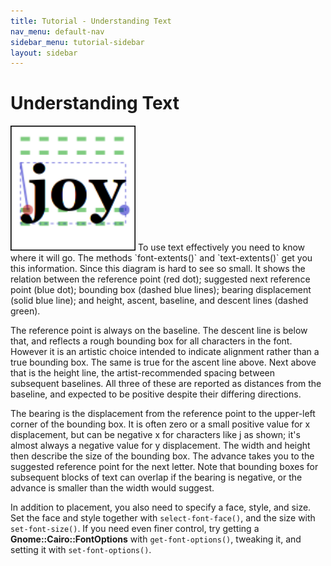 ```yaml
---
title: Tutorial - Understanding Text
nav_menu: default-nav
sidebar_menu: tutorial-sidebar
layout: sidebar
---
```

# Understanding Text

<img class="tutorial-image" src="images/textextents.png" width="200" />
To use text effectively you need to know where it will go. The methods `font-extents()` and `text-extents()` get you this information. Since this diagram is hard to see so small. It shows the relation between the reference point (red dot); suggested next reference point (blue dot); bounding box (dashed blue lines); bearing displacement (solid blue line); and height, ascent, baseline, and descent lines (dashed green).

<p style="clear:both;"/>

The reference point is always on the baseline. The descent line is below that, and reflects a rough bounding box for all characters in the font. However it is an artistic choice intended to indicate alignment rather than a true bounding box. The same is true for the ascent line above. Next above that is the height line, the artist-recommended spacing between subsequent baselines. All three of these are reported as distances from the baseline, and expected to be positive despite their differing directions.

The bearing is the displacement from the reference point to the upper-left corner of the bounding box. It is often zero or a small positive value for x displacement, but can be negative x for characters like j as shown; it's almost always a negative value for y displacement. The width and height then describe the size of the bounding box. The advance takes you to the suggested reference point for the next letter. Note that bounding boxes for subsequent blocks of text can overlap if the bearing is negative, or the advance is smaller than the width would suggest.

In addition to placement, you also need to specify a face, style, and size. Set the face and style together with `select-font-face()`, and the size with `set-font-size()`. If you need even finer control, try getting a **Gnome::Cairo::FontOptions** with `get-font-options()`, tweaking it, and setting it with `set-font-options()`.
